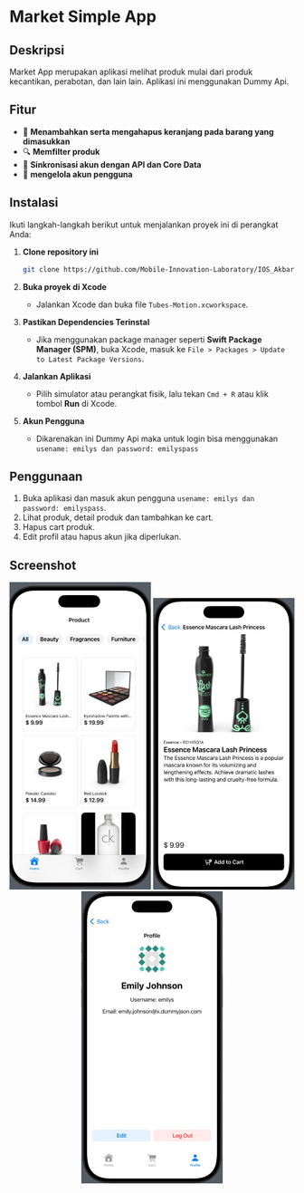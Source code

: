 # Market Simple App

## Deskripsi
Market App merupakan aplikasi melihat produk mulai dari produk kecantikan, perabotan, dan lain lain. Aplikasi ini menggunakan Dummy Api.

## Fitur
- 📝 **Menambahkan serta mengahapus keranjang pada barang yang dimasukkan**
- 🔍 **Memfilter produk**
- 🔄 **Sinkronisasi akun dengan API dan Core Data**
- 👤 **mengelola akun pengguna**

## Instalasi
Ikuti langkah-langkah berikut untuk menjalankan proyek ini di perangkat Anda:

1. **Clone repository ini**
   ```bash
   git clone https://github.com/Mobile-Innovation-Laboratory/IOS_AkbarRizqullahPutraSusanto_MarketApp.git
   ```
2. **Buka proyek di Xcode**
   - Jalankan Xcode dan buka file `Tubes-Motion.xcworkspace`.

3. **Pastikan Dependencies Terinstal**
   - Jika menggunakan package manager seperti **Swift Package Manager (SPM)**, buka Xcode, masuk ke `File > Packages > Update to Latest Package Versions`.

4. **Jalankan Aplikasi**
   - Pilih simulator atau perangkat fisik, lalu tekan `Cmd + R` atau klik tombol **Run** di Xcode.

5. **Akun Pengguna**
   - Dikarenakan ini Dummy Api maka untuk login bisa menggunakan  `usename: emilys dan password: emilyspass`


## Penggunaan
1. Buka aplikasi dan masuk akun pengguna `usename: emilys dan password: emilyspass`.
2. Lihat produk, detail produk dan tambahkan ke cart.
3. Hapus cart produk.
4. Edit profil atau hapus akun jika diperlukan.

## Screenshot
<p align="center">
  <img src="https://github.com/Mobile-Innovation-Laboratory/IOS_AkbarRizqullahPutraSusanto_MarketApp/blob/main/assets/PHOTO-2025-02-27-22-18-14.jpg?raw=true" width="250" />
  <img src="https://github.com/Mobile-Innovation-Laboratory/IOS_AkbarRizqullahPutraSusanto_MarketApp/blob/main/assets/PHOTO-2025-02-27-22-18-15.jpg?raw=true" width="250" />
  <img src="https://github.com/Mobile-Innovation-Laboratory/IOS_AkbarRizqullahPutraSusanto_MarketApp/blob/main/assets/PHOTO-2025-02-27-22-35-45.jpg?raw=true" width="250" />
</p>

